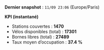 **Dernier snapshot** : `11/09 23:06` (Europe/Paris)

**KPI (instantané)**

- Stations couvertes : **1470**
- Vélos disponibles (total) : **17301**
- Bornes libres (total) : **27489**
- Taux moyen d’occupation : **37.4 %**
